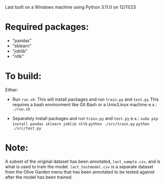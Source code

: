 Last built on a Windows machine using Python 3.11.0 on 12/11/23

# Required packages:

- "pandas"
- "sklearn"
- "joblib"
- "nltk"

# To build:

Either:

- Run `run.sh`: This will install packages and run `train.py` and `test.py`
  This requires a bash environment like Git Bash or a Unix/Linux machine
  e.x.:
  `./run.sh`

- Separately install packages and run `train.py` and `test.py`
  e.x.:
  `sudo pip install pandas sklearn joblib nltk`
  `python ./src/train.py`
  `python ./src/test.py`

# Note:

A subset of the original dataset has been annotated, `lact_sample.csv`, and is what is used to train the model. `lact_testmodel.csv` is a separate dataset from the Olive Garden menu that has been annotated to be tested against after the model has been trained.
